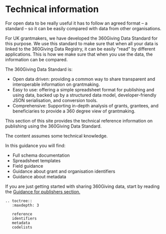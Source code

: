 # Technical information
For open data to be really useful it has to follow an agreed format – a standard – so it can be easily compared with data from other organisations.

For UK grantmakers, we have developed the 360Giving Data Standard for this purpose. We use this standard to make sure that when all your data is linked to the 360Giving Data Registry, it can be easily "read" by different applications. This is how we make sure that when you use the data, the information can be compared.

The 360Giving Data Standard is:
- Open data driven: providing a common way to share transparent and interoperable information on grantmaking.
- Easy to use: offering a simple spreadsheet format for publishing and using data, backed up by a structured data model, developer-friendly JSON serialisation, and conversion tools.
- Comprehensive:  Supporting in-depth analysis of grants, grantees, and beneficiaries to provide a 360 degree view of grantmaking.

This section of this site provides the technical reference information on publishing using the 360Giving Data Standard.

The content assumes some technical knowledge.

In this guidance you will find:
- Full schema documentation
- Spreadsheet templates
- Field guidance
- Guidance about grant and organisation identifiers
- Guidance about metadata

If you are just getting started with sharing 360Giving data, start by reading the [Guidance for publishers section.](../guidance)

```eval_rst
.. toctree::
   :maxdepth: 3

   reference
   identifiers
   metadata
   codelists

```
